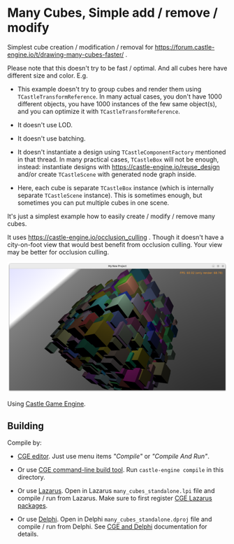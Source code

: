 # Many Cubes, Simple add / remove / modify

Simplest cube creation / modification / removal for https://forum.castle-engine.io/t/drawing-many-cubes-faster/ .

Please note that this doesn't try to be fast / optimal. And all cubes here have different size and color. E.g.

- This example doesn't try to group cubes and render them using `TCastleTransformReference`. In many actual cases, you don't have 1000 different objects, you have 1000 instances of the few same object(s), and you can optimize it with `TCastleTransformReference`.

- It doesn't use LOD.

- It doesn't use batching.

- It doesn't instantiate a design using `TCastleComponentFactory` mentioned in that thread. In many practical cases, `TCastleBox` will not be enough, instead: instantiate designs with https://castle-engine.io/reuse_design and/or create `TCastleScene` with generated node graph inside.

- Here, each cube is separate `TCastleBox` instance (which is internally separate `TCastleScene` instance). This is sometimes enough, but sometimes you can put multiple cubes in one scene.

It's just a simplest example how to easily create / modify / remove many cubes.

It uses https://castle-engine.io/occlusion_culling . Though it doesn't have a city-on-foot view that would best benefit from occlusion culling. Your view may be better for occlusion culling.

![Screenshot](screenshot.png)

Using [Castle Game Engine](https://castle-engine.io/).

## Building

Compile by:

- [CGE editor](https://castle-engine.io/editor). Just use menu items _"Compile"_ or _"Compile And Run"_.

- Or use [CGE command-line build tool](https://castle-engine.io/build_tool). Run `castle-engine compile` in this directory.

- Or use [Lazarus](https://www.lazarus-ide.org/). Open in Lazarus `many_cubes_standalone.lpi` file and compile / run from Lazarus. Make sure to first register [CGE Lazarus packages](https://castle-engine.io/lazarus).

- Or use [Delphi](https://www.embarcadero.com/products/Delphi). Open in Delphi `many_cubes_standalone.dproj` file and compile / run from Delphi. See [CGE and Delphi](https://castle-engine.io/delphi) documentation for details.